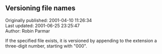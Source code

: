 ## Versioning file names  
Originally published: 2001-04-10 11:26:34  
Last updated: 2001-06-25 23:25:47  
Author: Robin Parmar  
  
If the specified file exists, it is versioned by appending to the extension a three-digit number, starting with "000".